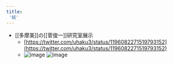 ```yaml
---
title:
 '紙'
---
```


- [[多摩美]]の[[菅俊一]]研究室展示
    - [https://twitter.com/uhaku3/status/1196082271519793152](https://twitter.com/uhaku3/status/1196082271519793152)
    - ![image](https://gyazo.com/396ba2b2cf75763bd8114ca70d3ca78a/thumb/1000)
![image](https://gyazo.com/5b7c186f604b750d1c25ac439a39987a/thumb/1000)

